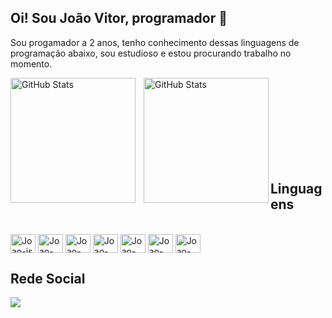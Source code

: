 ## Oi! Sou João Vitor, programador 👋

Sou progamador a 2 anos, tenho conhecimento dessas linguagens de programação abaixo, sou estudioso e estou procurando trabalho no momento.

<p>
  <img 
    align="left" 
    alt="GitHub Stats" 
    height="200" 
    style="padding-right: 10px;" 
    src="https://github-readme-stats.vercel.app/api?username=ramonexe&show_icons=true&theme=dark&locale=pt-br&card_width=900px&hide_border=true"
  />

<img 
      align="left" 
      alt="GitHub Stats" 
      height="200" 
      src="https://github-readme-stats.vercel.app/api/top-langs/?username=ramonexe&theme=dark&layout=compact&custom_title=Tecnologias&langs_count=9&card_width=900px&hide_border=true" 
  />

</p>

<br>
<br>
<br>
<br>
<br>
<br>
<br>
<br>

## Linguagens

<div style="display: inline_block"><br>
  <img align="center" alt="Joao-js" height="30" width="40" src="https://cdn.jsdelivr.net/gh/devicons/devicon@latest/icons/javascript/javascript-original.svg" />
  <img align="center" alt="Joao-html" height="30" width="40" src="https://cdn.jsdelivr.net/gh/devicons/devicon@latest/icons/html5/html5-original.svg" />
  <img align="center" alt="Joao-html" height="30" width="40" src="https://cdn.jsdelivr.net/gh/devicons/devicon@latest/icons/css3/css3-original.svg" />
  <img align="center" alt="Joao-html" height="30" width="40" src="https://cdn.jsdelivr.net/gh/devicons/devicon@latest/icons/typescript/typescript-original.svg" />
  <img align="center" alt="Joao-html" height="30" width="40" src="https://cdn.jsdelivr.net/gh/devicons/devicon@latest/icons/react/react-original.svg" />
  <img align="center" alt="Joao-html" height="30" width="40" src="https://cdn.jsdelivr.net/gh/devicons/devicon@latest/icons/git/git-original.svg" />
  <img align="center" alt="Joao-html" height="30" width="40" src="https://cdn.jsdelivr.net/gh/devicons/devicon@latest/icons/java/java-original.svg" />
</div>

## Rede Social

<div>

   <a href="https://www.linkedin.com/in/jo%C3%A3o-vitor-francisco-barbosa-2b2352285/" target="_blank"><img src="https://img.shields.io/badge/-LinkedIn-%230077B5?style=for-the-badge&logo=linkedin&logoColor=white" target="_blank"></a> 

</div>
